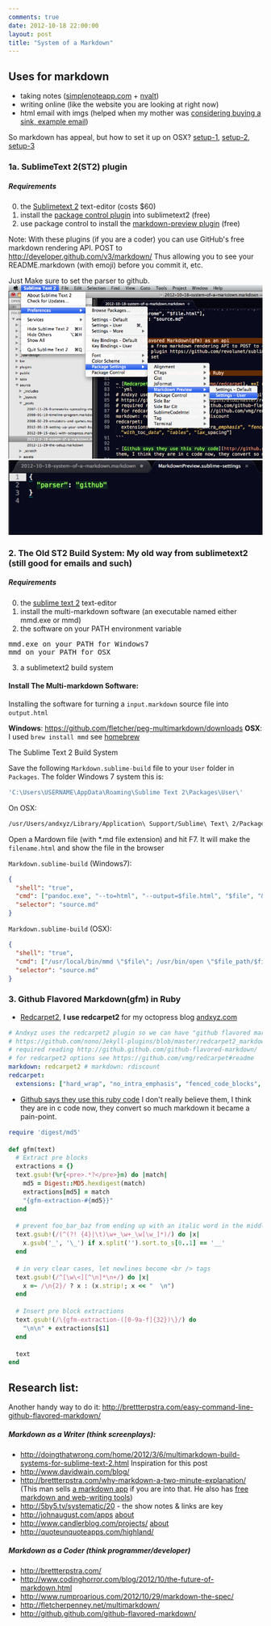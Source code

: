 ```yaml
---
comments: true
date: 2012-10-18 22:00:00
layout: post
title: "System of a Markdown"
---
```


## Uses for markdown

- taking notes            ([simplenoteapp.com](http://simplenoteapp.com) + [nvalt](http://brettterpstra.com/project/nvalt/))
- writing online          (like the website you are looking at right now)
- html email with imgs    (helped when my mother was [considering buying a sink, example email](/images/posts/system-of-a-markdown-new-kitchen.markdown.html))

So markdown has appeal, but how to set it up on OSX? [setup-1](#setup1), [setup-2](#setup2), [setup-3](#setup3)

<a id="setup1"></a>
### 1a. SublimeText 2(ST2) plugin

##### Requirements

0. the [Sublimetext 2](sublimetext.com/2) text-editor (costs $60)
1. install the [package control plugin](http://wbond.net/sublime_packages/package_control) into sublimetext2 (free)
2. use package control to install the [markdown-preview plugin](https://github.com/revolunet/sublimetext-markdown-preview) (free)

Note: With these plugins (if you are a coder) you can use GitHub's free markdown rendering API. 
POST to http://developer.github.com/v3/markdown/ 
Thus allowing you to see your README.markdown (with emoji) before you commit it, etc.

Just Make sure to set the parser to github.
[![ST2 preview markdown plugin screenshot1](/images/posts/system-of-a-markdown-1.png)](/images/posts/system-of-a-markdown-1.png)
[![ST2 preview markdown plugin screenshot1](/images/posts/system-of-a-markdown-2.png)](/images/posts/system-of-a-markdown-2.png)

<a id="setup2"></a>
### 2. The Old ST2 Build System: **My old way** from sublimetext2 (still good for emails and such)

##### Requirements

0. the [sublime text 2](sublimetext.com/2) text-editor
1. install the multi-markdown software (an executable named either mmd.exe or mmd)
2. the software on your PATH environment variable
<pre>
mmd.exe on your PATH for Windows7
mmd on your PATH for OSX
</pre>
3. a sublimetext2 build system


#### Install The Multi-markdown Software: 

Installing the software for turning a <code>input.markdown</code> source file into <code>output.html</code>

**Windows**: https://github.com/fletcher/peg-multimarkdown/downloads
**OSX**: I used <code>brew install mmd</code> see [homebrew](https://github.com/mxcl/homebrew#Readme)

The Sublime Text 2 Build System

Save the following <code>Markdown.sublime-build</code> file to your <code>User</code> folder in <code>Packages</code>. 
The folder Windows 7 system this is:

```ruby
'C:\Users\USERNAME\AppData\Roaming\Sublime Text 2\Packages\User\'
```

On OSX:

```sh
/usr/Users/andxyz/Library/Application\ Support/Sublime\ Text\ 2/Packages/User/
```

Open a Mardown file (with *.md file extension) and hit F7.
It will make the <code>filename.html</code> and show the file in the browser

<code>Markdown.sublime-build</code> (Windows7):

```json
{
  "shell": "true",
  "cmd": ["pandoc.exe", "--to=html", "--output=$file.html", "$file", "&", "C:\Users\USERNAME\AppData\Local\Google\Chrome\Application\chrome.exe","$file.html"],
  "selector": "source.md"
}
```

<code>Markdown.sublime-build</code> (OSX):

```json
{
  "shell": "true",
  "cmd": ["/usr/local/bin/mmd \"$file\"; /usr/bin/open \"$file_path/$file_base_name.html\"", "&", "open", "-a", "Google Chrome", "$file.html"],
  "selector": "source.md"
}
```
<a id="setup3"></a>
### 3. Github Flavored Markdown(gfm) in Ruby

- [Redcarpet2](https://github.com/vmg/redcarpet), **I use redcarpet2** for my octopress blog [andxyz.com](http://andxyz.com)
```yml
# Andxyz uses the redcarpet2 plugin so we can have "github flavored markdown"
# https://github.com/nono/Jekyll-plugins/blob/master/redcarpet2_markdown.rb
# required reading http://github.github.com/github-flavored-markdown/
# for redcarpet2 options see https://github.com/vmg/redcarpet#readme
markdown: redcarpet2 # markdown: rdiscount
redcarpet:
  extensions: ["hard_wrap", "no_intra_emphasis", "fenced_code_blocks", "autolink", "strikethrough", "superscript", "with_toc_data", "tables", "lax_spacing"]
```

- [Github says they use this ruby code](http://github.github.com/github-flavored-markdown/) I don't really believe them, I think they are in c code now, they convert so much markdown it became a pain-point.

```ruby
require 'digest/md5'

def gfm(text)
  # Extract pre blocks
  extractions = {}
  text.gsub!(%r{<pre>.*?</pre>}m) do |match|
    md5 = Digest::MD5.hexdigest(match)
    extractions[md5] = match
    "{gfm-extraction-#{md5}}"
  end

  # prevent foo_bar_baz from ending up with an italic word in the middle
  text.gsub!(/(^(?! {4}|\t)\w+_\w+_\w[\w_]*)/) do |x|
    x.gsub('_', '\_') if x.split('').sort.to_s[0..1] == '__'
  end

  # in very clear cases, let newlines become <br /> tags
  text.gsub!(/^[\w\<][^\n]*\n+/) do |x|
    x =~ /\n{2}/ ? x : (x.strip!; x << "  \n")
  end

  # Insert pre block extractions
  text.gsub!(/\{gfm-extraction-([0-9a-f]{32})\}/) do
    "\n\n" + extractions[$1]
  end

  text
end
```

## Research list:

Another handy way to do it: http://brettterpstra.com/easy-command-line-github-flavored-markdown/

##### Markdown as a Writer (think screenplays):

- http://doingthatwrong.com/home/2012/3/6/multimarkdown-build-systems-for-sublime-text-2.html Inspiration for this post
- http://www.davidwain.com/blog/
- http://brettterpstra.com/why-markdown-a-two-minute-explanation/ (This man sells [a markdown app](http://markedapp.com/) if you are into that. He also has [free markdown and web-writing tools](http://brettterpstra.com/code/))
- http://5by5.tv/systematic/20 - the show notes & links are key
- http://johnaugust.com/apps [about](http://johnaugust.com/about)
- http://www.candlerblog.com/projects/ [about](http://www.candlerblog.com/about/)
- http://quoteunquoteapps.com/highland/

##### Markdown as a Coder (think programmer/developer)

- http://brettterpstra.com/
- http://www.codinghorror.com/blog/2012/10/the-future-of-markdown.html
- http://www.rumproarious.com/2012/10/29/markdown-the-spec/
- http://fletcherpenney.net/multimarkdown/
- http://github.github.com/github-flavored-markdown/


